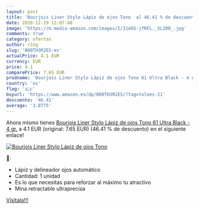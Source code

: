 ```yaml
---
layout: post
title: 'Bourjois Liner Stylo Lápiz de ojos Tono  al 46.41 % de descuento'
date: 2020-12-29 12:07:48
image: 'https://m.media-amazon.com/images/I/31eDS-jfRFL._SL200_.jpg'
comments: true
category: ofertas
author: ring
slug: 'B00TH3R2ES-es'
actualPrice: 4.1 EUR
currency: EUR
price: 4.1
comparePrice: 7.65 EUR
prodname: 'Bourjois Liner Stylo Lápiz de ojos Tono 61 Ultra Black - 4 gr.'
country: 'es'
flag: '🇪🇸'
buyurl: 'https://www.amazon.es/dp/B00TH3R2ES/?tag=tolees-21'
descuento: '46.41'
average: '3.8775'
---
```


Ahora mismo tienes [Bourjois Liner Stylo Lápiz de ojos Tono 61 Ultra Black - 4 gr.](https://www.amazon.es/dp/B00TH3R2ES/?tag=tolees-21) a 4.1 EUR (original: 7.65 EUR) (46.41 %  de descuento) en el siguiente enlace!

[![Bourjois Liner Stylo Lápiz de ojos Tono ](https://m.media-amazon.com/images/I/31eDS-jfRFL._SL200_.jpg)](https://www.amazon.es/dp/B00TH3R2ES/?tag=tolees-21)

🔎:

- Lápiz y delineador ojos automático
- Cantidad: 1 unidad
- Es lo que necesitas para reforzar al máximo tu atractivo
- Mina retractable ultraprecisa

[Visítala!!!](https://www.amazon.es/dp/B00TH3R2ES/?tag=tolees-21)

